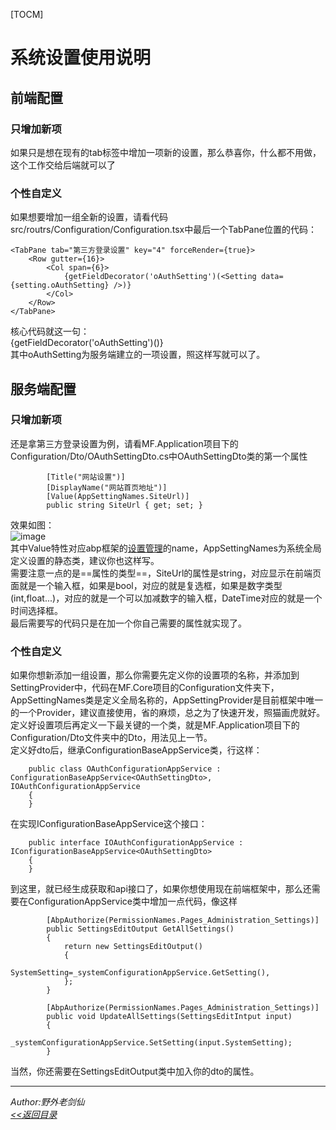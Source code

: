 [TOCM]
# 系统设置使用说明
## 前端配置
### 只增加新项
如果只是想在现有的tab标签中增加一项新的设置，那么恭喜你，什么都不用做，这个工作交给后端就可以了
### 个性自定义
如果想要增加一组全新的设置，请看代码src/routrs/Configuration/Configuration.tsx中最后一个TabPane位置的代码：

```
<TabPane tab="第三方登录设置" key="4" forceRender={true}>
	<Row gutter={16}>
		<Col span={6}>
			{getFieldDecorator('oAuthSetting')(<Setting data={setting.oAuthSetting} />)}
		</Col>
	</Row>
</TabPane>
```
核心代码就这一句：  
{getFieldDecorator('oAuthSetting')(<Setting data={setting.oAuthSetting} />)}  
其中oAuthSetting为服务端建立的一项设置，照这样写就可以了。
## 服务端配置
### 只增加新项
还是拿第三方登录设置为例，请看MF.Application项目下的Configuration/Dto/OAuthSettingDto.cs中OAuthSettingDto类的第一个属性
```
        [Title("网站设置")]
        [DisplayName("网站首页地址")]
        [Value(AppSettingNames.SiteUrl)]
        public string SiteUrl { get; set; }
```
效果如图：  
![image](http://note.youdao.com/yws/api/personal/file/WEB91ffba79b00de93936f3e6efd297e513?method=download&shareKey=e734a436b5fd2a2808d9f4b5dfe715fc)  
其中Value特性对应abp框架的[设置管理](http://www.cnblogs.com/farb/p/ABPSettingManagement.html)的name，AppSettingNames为系统全局定义设置的静态类，建议你也这样写。  
需要注意一点的是==属性的类型==，SiteUrl的属性是string，对应显示在前端页面就是一个输入框，如果是bool，对应的就是复选框，如果是数字类型(int,float...)，对应的就是一个可以加减数字的输入框，DateTime对应的就是一个时间选择框。  
最后需要写的代码只是在加一个你自己需要的属性就实现了。
### 个性自定义
如果你想新添加一组设置，那么你需要先定义你的设置项的名称，并添加到SettingProvider中，代码在MF.Core项目的Configuration文件夹下，AppSettingNames类是定义全局名称的，AppSettingProvider是目前框架中唯一的一个Provider，建议直接使用，省的麻烦，总之为了快速开发，照猫画虎就好。  
定义好设置项后再定义一下最关键的一个类，就是MF.Application项目下的Configuration/Dto文件夹中的Dto，用法见上一节。  
定义好dto后，继承ConfigurationBaseAppService类，行这样：

```
    public class OAuthConfigurationAppService : ConfigurationBaseAppService<OAuthSettingDto>, IOAuthConfigurationAppService
    {
    }
```
在实现IConfigurationBaseAppService这个接口：
```
    public interface IOAuthConfigurationAppService : IConfigurationBaseAppService<OAuthSettingDto>
    {
    }
```
到这里，就已经生成获取和api接口了，如果你想使用现在前端框架中，那么还需要在ConfigurationAppService类中增加一点代码，像这样
```
        [AbpAuthorize(PermissionNames.Pages_Administration_Settings)]
        public SettingsEditOutput GetAllSettings()
        {
            return new SettingsEditOutput()
            {
                SystemSetting=_systemConfigurationAppService.GetSetting(),
            };
        }

        [AbpAuthorize(PermissionNames.Pages_Administration_Settings)]
        public void UpdateAllSettings(SettingsEditIntput input)
        {
            _systemConfigurationAppService.SetSetting(input.SystemSetting);
        }
```
当然，你还需要在SettingsEditOutput类中加入你的dto的属性。  

---
 *Author:野外老剑仙*   
 *[<<返回目录](/document)*